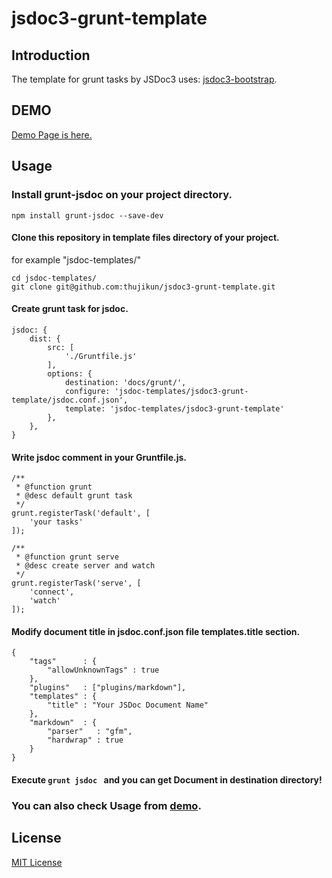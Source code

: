 jsdoc3-grunt-template
===========================

## Introduction
The template for grunt tasks by JSDoc3 uses: [jsdoc3-bootstrap](https://github.com/alivedise/jsdoc3-bootstrap).

## DEMO
[Demo Page is here.](http://kabocha.orz.hm/labo/jsdoc3-grunt-template-demo/)

## Usage
### Install grunt-jsdoc on your project directory.

```
npm install grunt-jsdoc --save-dev
```

#### Clone this repository in template files directory of your project.  
for example "jsdoc-templates/"

```
cd jsdoc-templates/
git clone git@github.com:thujikun/jsdoc3-grunt-template.git
```

#### Create grunt task for jsdoc.

```
jsdoc: {
    dist: {
        src: [
            './Gruntfile.js'
        ],
        options: {
            destination: 'docs/grunt/',
            configure: 'jsdoc-templates/jsdoc3-grunt-template/jsdoc.conf.json',
            template: 'jsdoc-templates/jsdoc3-grunt-template'
        },
    },
}
```

#### Write jsdoc comment in your Gruntfile.js.

```
/**
 * @function grunt
 * @desc default grunt task
 */
grunt.registerTask('default', [
    'your tasks'
]);

/**
 * @function grunt serve
 * @desc create server and watch
 */
grunt.registerTask('serve', [
    'connect',
    'watch'
]);
```

#### Modify document title in jsdoc.conf.json file templates.title section.

```
{
    "tags"      : {
        "allowUnknownTags" : true
    },
    "plugins"   : ["plugins/markdown"],
    "templates" : {
        "title" : "Your JSDoc Document Name"
    },
    "markdown"  : {
        "parser"   : "gfm",
        "hardwrap" : true
    }
}
```

#### Execute ```grunt jsdoc ``` and you can get Document in destination directory!

### You can also check Usage from [demo](https://github.com/thujikun/jsdoc3-grunt-template/tree/master/demo).

## License
[MIT License](http://en.wikipedia.org/wiki/MIT_License)